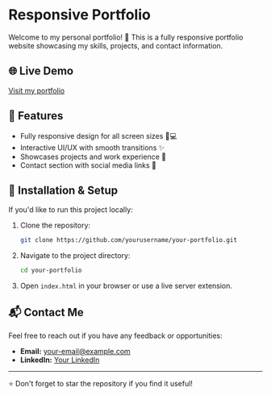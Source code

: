 # Responsive Portfolio

Welcome to my personal portfolio! 🚀 This is a fully responsive portfolio website showcasing my skills, projects, and contact information.

## 🌐 Live Demo
[Visit my portfolio](https://responsiveportfolio-bhumi.netlify.app/)

## 📌 Features
- Fully responsive design for all screen sizes 📱💻
- Interactive UI/UX with smooth transitions ✨
- Showcases projects and work experience 🎯
- Contact section with social media links 📩




## 🚀 Installation & Setup
If you'd like to run this project locally:

1. Clone the repository:
   ```sh
   git clone https://github.com/yourusername/your-portfolio.git
   ```
2. Navigate to the project directory:
   ```sh
   cd your-portfolio
   ```
3. Open `index.html` in your browser or use a live server extension.

## 📬 Contact Me
Feel free to reach out if you have any feedback or opportunities:
- **Email:** [your-email@example.com](mailto:bhumikasigadapu3@gmail.com)
- **LinkedIn:** [Your LinkedIn](https://www.linkedin.com/in/bhumika-sigadapu-44b34a280/)


---
⭐ Don't forget to star the repository if you find it useful!
